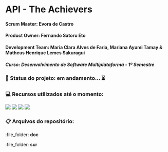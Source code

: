 # API - The Achievers 
#### Scrum Master: Evora de Castro
#### Product Owner: Fernando Satoru Eto
#### Development Team: Maria Clara Alves de Faria, Mariana Ayumi Tamay & Matheus Henrique Lemes Sakuragui
##### Curso: Desenvolvimento de Software Multiplataforma - 1º Semestre

 ### :bookmark_tabs: Status do projeto: em andamento... :hourglass_flowing_sand:

 ### :computer: Recursos utilizados até o momento:
<p>
    <img src="https://img.shields.io/badge/Discord-7289DA?style=for-the-badge&logo=discord&logoColor=white"></img>
    <img src="https://img.shields.io/badge/Microsoft_Teams-6264A7?style=for-the-badge&logo=microsoft-teams&logoColor=white"></img>
    <img src="https://img.shields.io/badge/Slack-4A154B?style=for-the-badge&logo=slack&logoColor=white"></img>
    <img src="https://img.shields.io/badge/Figma-F24E1E?style=for-the-badge&logo=figma&logoColor=white"/>
</p>

### :clipboard: Arquivos do repositório:
<p> :file_folder: <strong>doc</strong></p>
<p> :file_folder: <strong>scr</strong></p>